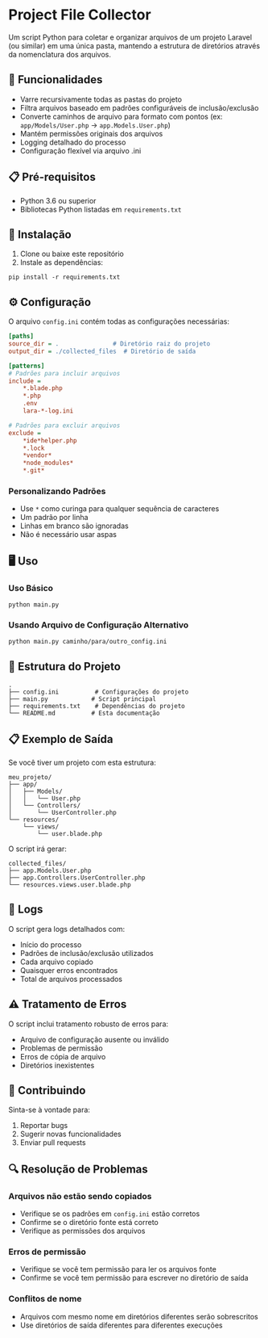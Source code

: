 # Project File Collector

Um script Python para coletar e organizar arquivos de um projeto Laravel (ou similar) em uma única pasta, mantendo a estrutura de diretórios através da nomenclatura dos arquivos.

## 🎯 Funcionalidades

- Varre recursivamente todas as pastas do projeto
- Filtra arquivos baseado em padrões configuráveis de inclusão/exclusão
- Converte caminhos de arquivo para formato com pontos (ex: `app/Models/User.php` → `app.Models.User.php`)
- Mantém permissões originais dos arquivos
- Logging detalhado do processo
- Configuração flexível via arquivo .ini

## 📋 Pré-requisitos

- Python 3.6 ou superior
- Bibliotecas Python listadas em `requirements.txt`

## 🚀 Instalação

1. Clone ou baixe este repositório
2. Instale as dependências:

```shell
pip install -r requirements.txt
```

## ⚙️ Configuração

O arquivo `config.ini` contém todas as configurações necessárias:

```ini
[paths]
source_dir = .               # Diretório raiz do projeto
output_dir = ./collected_files  # Diretório de saída

[patterns]
# Padrões para incluir arquivos
include =
    *.blade.php
    *.php
    .env
    lara-*-log.ini

# Padrões para excluir arquivos
exclude =
    *ide*helper.php
    *.lock
    *vendor*
    *node_modules*
    *.git*
```

### Personalizando Padrões

- Use `*` como curinga para qualquer sequência de caracteres
- Um padrão por linha
- Linhas em branco são ignoradas
- Não é necessário usar aspas

## 🖥️ Uso

### Uso Básico

```shell
python main.py
```

### Usando Arquivo de Configuração Alternativo

```shell
python main.py caminho/para/outro_config.ini
```

## 📁 Estrutura do Projeto

```text
.
├── config.ini          # Configurações do projeto
├── main.py            # Script principal
├── requirements.txt    # Dependências do projeto
└── README.md          # Esta documentação
```

## 📋 Exemplo de Saída

Se você tiver um projeto com esta estrutura:

```text
meu_projeto/
├── app/
│   ├── Models/
│   │   └── User.php
│   └── Controllers/
│       └── UserController.php
└── resources/
    └── views/
        └── user.blade.php
```

O script irá gerar:

```text
collected_files/
├── app.Models.User.php
├── app.Controllers.UserController.php
└── resources.views.user.blade.php
```

## 📝 Logs

O script gera logs detalhados com:

- Início do processo
- Padrões de inclusão/exclusão utilizados
- Cada arquivo copiado
- Quaisquer erros encontrados
- Total de arquivos processados

## ⚠️ Tratamento de Erros

O script inclui tratamento robusto de erros para:

- Arquivo de configuração ausente ou inválido
- Problemas de permissão
- Erros de cópia de arquivo
- Diretórios inexistentes

## 🤝 Contribuindo

Sinta-se à vontade para:

1. Reportar bugs
2. Sugerir novas funcionalidades
3. Enviar pull requests

## 🔍 Resolução de Problemas

### Arquivos não estão sendo copiados

- Verifique se os padrões em `config.ini` estão corretos
- Confirme se o diretório fonte está correto
- Verifique as permissões dos arquivos

### Erros de permissão

- Verifique se você tem permissão para ler os arquivos fonte
- Confirme se você tem permissão para escrever no diretório de saída

### Conflitos de nome

- Arquivos com mesmo nome em diretórios diferentes serão sobrescritos
- Use diretórios de saída diferentes para diferentes execuções
